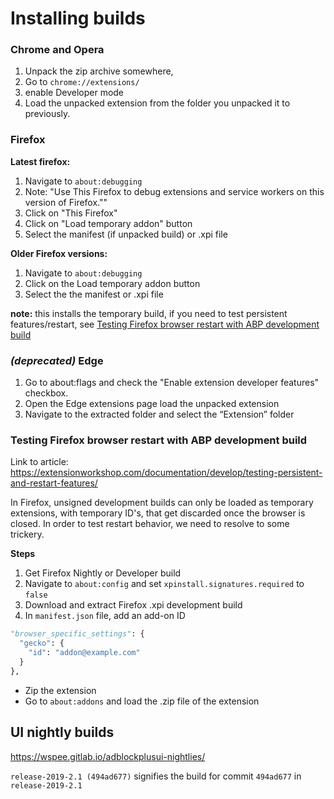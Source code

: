# Installing builds

### Chrome and Opera

1. Unpack the zip archive somewhere,
1. Go to `chrome://extensions/`
1. enable Developer mode 
1. Load the unpacked extension from the folder you unpacked it to previously.

### Firefox

**Latest firefox:**

1. Navigate to `about:debugging`
1. Note: "Use This Firefox to debug extensions and service workers on this version of Firefox.""
1. Click on "This Firefox"
1. Click on "Load temporary addon" button
1. Select the manifest (if unpacked build) or .xpi file

**Older Firefox versions:**

1. Navigate to `about:debugging`
1. Click on the Load temporary addon button
1. Select the the manifest or .xpi file

**note:** this installs the temporary build, if you need to test persistent features/restart, see [Testing Firefox browser restart with ABP development build](#Testing-Firefox-browser-restart-with-ABP-development-build)

### *(deprecated)* Edge

1. Go to about:flags and check the "Enable extension developer features" checkbox.
1. Open the Edge extensions page load the unpacked extension
1. Navigate to the extracted folder and select the “Extension” folder


### Testing Firefox browser restart with ABP development build

Link to article: https://extensionworkshop.com/documentation/develop/testing-persistent-and-restart-features/

In Firefox, unsigned development builds can only be loaded as temporary extensions, with temporary ID's, that get discarded once the browser is closed. In order to test restart behavior, we need to resolve to some trickery.

**Steps**
1. Get Firefox Nightly or Developer build
1. Navigate to `about:config` and set `xpinstall.signatures.required` to `false`
1. Download and extract Firefox .xpi development build
1. In `manifest.json` file, add an add-on ID
```python
"browser_specific_settings": {
  "gecko": {
    "id": "addon@example.com"
  }
},
```
* Zip the extension
* Go to `about:addons` and load the .zip file of the extension

## UI nightly builds

https://wspee.gitlab.io/adblockplusui-nightlies/

`release-2019-2.1 (494ad677)` signifies the build for commit `494ad677` in `release-2019-2.1`
